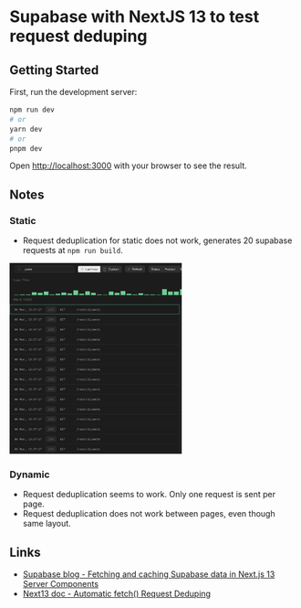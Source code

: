 # Supabase with NextJS 13 to test request deduping

## Getting Started

First, run the development server:

```bash
npm run dev
# or
yarn dev
# or
pnpm dev
```

Open [http://localhost:3000](http://localhost:3000) with your browser to see the result.

## Notes

### Static

- Request deduplication for static does not work, generates 20 supabase requests at `npm run build`.

<img src="public/supabase-log-at-build.png"  width="60%" height="60%">

### Dynamic

- Request deduplication seems to work. Only one request is sent per page.
- Request deduplication does not work between pages, even though same layout.

## Links

- [Supabase blog - Fetching and caching Supabase data in Next.js 13 Server Components](https://supabase.com/blog/fetching-and-caching-supabase-data-in-next-js-server-components)
- [Next13 doc - Automatic fetch() Request Deduping](https://beta.nextjs.org/docs/data-fetching/fundamentals#automatic-fetch-request-deduping)
